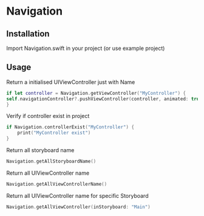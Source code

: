 # Navigation


## Installation

Import Navigation.swift in your project (or use example project)

## Usage 

Return a initialised UIViewController just with Name

```Swift
if let controller = Navigation.getViewController("MyController") {
self.navigationController?.pushViewController(controller, animated: true)
}
```

Verify if controller exist in project 

```Swift
if Navigation.controllerExist("MyController") {
    print("MyController exist")
}
```

Return all storyboard name 

```Swift
Navigation.getAllStoryboardName()
```
Return all UIViewController name 

```Swift
Navigation.getAllViewControllerName()
```
Return all UIViewController name for specific Storyboard

```Swift
Navigation.getAllViewController(inStoryboard: "Main")
```

